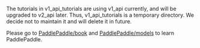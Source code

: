 The tutorials in v1_api_tutorials are using v1_api currently, and will be upgraded to v2_api later.
Thus, v1_api_tutorials is a temporary directory. We decide not to maintain it and will delete it in future.

Please go to [PaddlePaddle/book](https://github.com/PaddlePaddle/book) and 
[PaddlePaddle/models](https://github.com/PaddlePaddle/models) to learn PaddlePaddle.
